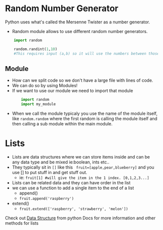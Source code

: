 # Random Number Generator

Python uses what's called the Mersenne Twister as a number generator.
- Random module allows to use different random number generators. 
```python
    import random

    random.randint(1,10)
    #This requires input (a,b) so it will use the numbers between those numbers specified
```


 
## Module
- How can we split code so we don't have a large file with lines of code.
- We can do so by using Modules!
- If we want to use our module we need to import that module
    ```python
        import random
        import my_module

    ```
- When we call the module typicaly you use the name of the module itself, like ```random.random``` where the first random is calling the module itself and then calling a sub module within the main module.


# Lists

- Lists are data structures where we can store items inside and can be any data type and be mixed ie:boolean, ints etc..
- They typically sit in ```[]``` like this ``` fruit=[apple,pear,blueberry]``` and you use [] to put stuff in and get stuff out.
    - ie: ```fruit[1] #will give the item in the 1 index. [0,1,2,3...]```
- Lists can be related data and they can have order in the list
- we can use a function to add a single item to the end of a list
    - append()
    - ```fruit.append('raspberry')```
- extend()
    - ```fruit.extend(['raspberry', 'strawberry', 'melon'])```

Check out [Data Structure]("https://docs.python.org/3/tutorial/datastructures.html") from python Docs for more information and other methods for lists